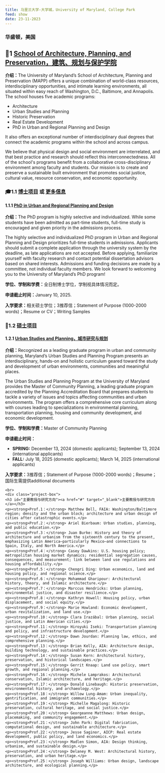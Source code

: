 ```yaml
---
title: 马里兰大学-大学城，University of Maryland, College Park
feed: show
date: 23-11-2023
---
```


<html lang="zh">
<head>
    <meta charset="UTF-8">
    <title>马里兰大学-大学城，University of Maryland, College Park </title>
<link rel="stylesheet" href="/assets/css/CSS.css">
</head>
<body>
<h3>华盛顿，美国</h3>

<h2 id="School of Architecture, Planning, and Preservation，建筑、规划与保护学院">🏫1 <a href="https://arch.umd.edu/" target="_blank">School of Architecture, Planning, and Preservation，建筑、规划与保护学院</a></h2>
<p><strong>介绍：</strong>The University of Maryland’s School of Architecture, Planning and Preservation (MAPP) offers a unique combination of world-class resources, interdisciplinary opportunities, and intimate learning environments, all situated within easy reach of Washington, D.C., Baltimore, and Annapolis. The school houses five academic programs:</p>
<ul>
    <li>Architecture</li>
    <li>Urban Studies and Planning</li>
    <li>Historic Preservation</li>
    <li>Real Estate Development</li>
    <li>PhD in Urban and Regional Planning and Design</li>
</ul>
<p>It also offers an exceptional number of interdisciplinary dual degrees that connect the academic programs within the school and across campus.</p>
<p>We believe that physical design and social environment are interrelated, and that best practice and research should reflect this interconnectedness. All of the school's programs benefit from a collaborative cross-disciplinary environment among faculty and students. Our mission is to create and preserve a sustainable built environment that promotes social justice, cultural value, resource conservation, and economic opportunity.</p>

<h3 id="博士项目">🎓1.1 <a href=" https://arch.umd.edu/programs/phd" target="_blank">博士项目</a> 或 <a href=" https://arch.umd.edu/programs/phd" target="_blank">更多信息</a></h3>

<h4 id="PhD in Urban and Regional Planning and Design">1.1.1 <a href="#" target="_blank">PhD in Urban and Regional Planning and Design</a></h4>
<p><strong>介绍：</strong>The PhD program is highly selective and individualized. While some students have been admitted as part-time students, full-time study is encouraged and given priority in the admissions process.</p>
<p>The highly selective and individualized PhD program in Urban and Regional Planning and Design prioritizes full-time students in admissions. Applicants should submit a complete application through the university system by the deadline, as late applications are not accepted. Before applying, familiarize yourself with faculty research and contact potential dissertation advisors based on shared interests. Admissions and funding decisions are made by a committee, not individual faculty members. We look forward to welcoming you to the University of Maryland’s PhD program!</p>
<p><strong>学位、学制和学费：</strong>全日制博士学位，学制视具体情况而定。</p>
<p><strong>申请截止时间：</strong>January 10, 2025.</p>
<p><strong>入学要求：</strong>相关硕士学位；3推荐信；Statement of Purpose (1000-2000 words)；Resume or CV；Writing Samples</p>

<h3 id="硕士项目">📖1.2 <a href="#" target="_blank">硕士项目</a></h3>

<h4 id="Urban Studies and Planning">1.2.1 <a href="#" target="_blank">Urban Studies and Planning，城市研究与规划</a></h4>
<p><strong>介绍：</strong>Recognized as a leading graduate program in urban and community planning, Maryland’s Urban Studies and Planning Program presents an interdisciplinary, hands-on and holistic curriculum geared toward the study and development of urban environments, communities and meaningful places.</p>
<p>The Urban Studies and Planning Program at the University of Maryland provides the Master of Community Planning, a leading graduate program accredited by the Planning Accreditation Board that prepares students to tackle a variety of issues and topics affecting communities and urban environments. The program offers a comprehensive core curriculum along with courses leading to specializations in environmental planning, transportation planning, housing and community development, and economic development.</p>
<p><strong>学位、学制和学费：</strong>Master of Community Planning</p>
<p><strong>申请截止时间：</strong></p>
<ul>
    <li><strong>SPRING:</strong> December 13, 2024 (domestic applicants); September 13, 2024 (international applicants)</li>
    <li><strong>FALL:</strong> July 18, 2025 (domestic applicants); March 14, 2025 (international applicants)</li>
</ul>
<p><strong>入学要求：</strong>3推荐信；Statement of Purpose (1000-2000 words)；Resume；国际生需提供additional documents</p>



    <br>
    <div class="project-box">
    <h3 id="主要教授与研究方向"><a href="#" target="_blank">主要教授与研究方向</a></h3>
    <p><strong>Prof.1：</strong> Matthew Bell, FAIA: Washington/Baltimore region; density and the urban block; architecture and urban design of cities after catastrophic events.</p>
    <p><strong>Prof.2：</strong> Ariel Bierbaum: Urban studies, planning, and public education.</p>
    <p><strong>Prof.3：</strong> Juan Burke: History and theory of architecture and urbanism from the sixteenth century to the present, emphasizing Latin America—particularly Mexico—and connections to Spain, Italy, and North America.</p>
    <p><strong>Prof.4：</strong> Casey Dawkins: U.S. housing policy; metropolitan housing market dynamics; residential segregation causes, consequences, and measurement; link between land use regulations and housing affordability.</p>
    <p><strong>Prof.5：</strong> Chengri Ding: Urban economics, land and housing policy, and regional science.</p>
    <p><strong>Prof.6：</strong> Mohammad Gharipour: Architectural history, theory, and Islamic architecture.</p>
    <p><strong>Prof.7：</strong> Marccus Hendricks: Urban planning, environmental justice, and disaster resilience.</p>
    <p><strong>Prof.8：</strong> Kathryn Howell: Housing policy, urban displacement, and social equity.</p>
    <p><strong>Prof.9：</strong> Marie Howland: Economic development, urban revitalization, and land use.</p>
    <p><strong>Prof.10：</strong> Clara Irazábal: Urban planning, social justice, and Latin American cities.</p>
    <p><strong>Prof.11：</strong> Hiroyuki Iseki: Transportation planning and policy, and infrastructure development.</p>
    <p><strong>Prof.12：</strong> Dawn Jourdan: Planning law, ethics, and comprehensive planning.</p>
    <p><strong>Prof.13：</strong> Brian Kelly, AIA: Architecture design, building technology, and sustainable practices.</p>
    <p><strong>Prof.14：</strong> Susan Kern: Architectural history, preservation, and historical landscapes.</p>
    <p><strong>Prof.15：</strong> Gerrit Knaap: Land use policy, smart growth, and regional planning.</p>
    <p><strong>Prof.16：</strong> Michele Lamprakos: Architectural conservation, Islamic architecture, and heritage.</p>
    <p><strong>Prof.17：</strong> Donald Linebaugh: Historic preservation, environmental history, and archaeology.</p>
    <p><strong>Prof.18：</strong> Willow Lung-Amam: Urban inequality, gentrification, and immigrant communities.</p>
    <p><strong>Prof.19：</strong> Michelle Magalong: Historic preservation, cultural heritage, and social justice.</p>
    <p><strong>Prof.20：</strong> Georgeanne Matthews: Urban design, placemaking, and community engagement.</p>
    <p><strong>Prof.21：</strong> John Park: Digital fabrication, computational design, and sustainable architecture.</p>
    <p><strong>Prof.22：</strong> Jesse Saginor, AICP: Real estate development, public policy, and land economics.</p>
    <p><strong>Prof.23：</strong> Madlen Simon, AIA: Design thinking, urbanism, and sustainable design.</p>
    <p><strong>Prof.24：</strong> Delaney M. West: Architectural history, preservation, and urban heritage.</p>
    <p><strong>Prof.25：</strong> Joseph Williams: Urban design, landscape architecture, and ecological planning.</p>
</div>
<br>
    <br>




